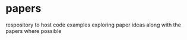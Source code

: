 # papers
respository to host code examples exploring paper ideas along with the papers where possible
